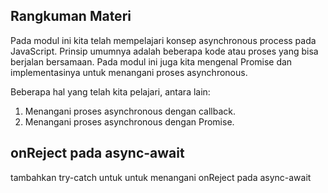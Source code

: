 ## Rangkuman Materi
Pada modul ini kita telah mempelajari konsep asynchronous process pada JavaScript. Prinsip umumnya adalah beberapa kode atau proses yang bisa berjalan bersamaan. Pada modul ini juga kita mengenal Promise dan implementasinya untuk menangani proses asynchronous.

Beberapa hal yang telah kita pelajari, antara lain:

1. Menangani proses asynchronous dengan callback.
2. Menangani proses asynchronous dengan Promise.

## onReject pada async-await

tambahkan try-catch untuk untuk menangani onReject pada async-await